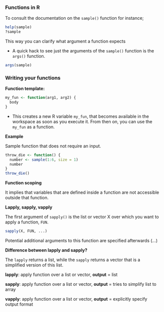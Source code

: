 ### Functions in R
To consult the documentation on the `sample()` function for instance;

```R
help(sample)
?sample
```
This way you can clarify what argument a function expects 
- A quick hack to see just the arguments of the `sample()` function is the `args()` function.
```R
args(sample)
```
### Writing your functions
**Function template:**
```R
my_fun <- function(arg1, arg2) {
  body
}
```
* This creates a new R variable `my_fun`, that becomes available in the workspace as soon as you execute it. From then on, you can use the `my_fun` as a function.

**Example**

Sample function that does not require an input.

```R
throw_die <- function() {
  number <- sample(1:6, size = 1)
  number
}
throw_die()
```
**Function scoping**

It implies that variables that are defined inside a function are not accessible outside that function.

**Lapply, sapply, vapply**

The first argument of `sapply()` is the list or vector X over which you want to apply a function, `FUN`.

```R
sapply(X, FUN, ...)
```
Potential additional arguments to this function are specified afterwards (...)

**Difference between lapply and sapply?**

The `lapply` returns a list, while the `sapply` returns a vector that is a simplified version of this list.

**lapply**: apply function over a list or vector, **output** = list

**sapply**: apply function over a list or vector, **output** = tries to simplify list to array

**vapply**: apply function over a list or vector, **output** = explicitly specify output format

